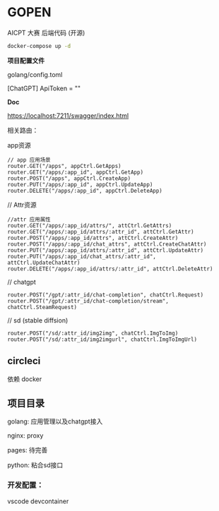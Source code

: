 # GOPEN

AICPT 大赛 后端代码 (开源)

```bash
docker-compose up -d
```

**项目配置文件**

golang/config.toml

[ChatGPT]
ApiToken = ""

**Doc**

[https://localhost:7211/swagger/index.html]()

相关路由：

app资源

```
// app 应用场景
router.GET("/apps", appCtrl.GetApps)
router.GET("/apps/:app_id", appCtrl.GetApp)
router.POST("/apps", appCtrl.CreateApp)
router.PUT("/apps/:app_id", appCtrl.UpdateApp)
router.DELETE("/apps/:app_id", appCtrl.DeleteApp)
```

// Attr资源

```
//attr 应用属性
router.GET("/apps/:app_id/attrs/", attCtrl.GetAttrs)
router.GET("/apps/:app_id/attrs/:attr_id", attCtrl.GetAttr)
router.POST("/apps/:app_id/attrs", attCtrl.CreateAttr)
router.POST("/apps/:app_id/chat_attrs", attCtrl.CreateChatAttr)
router.PUT("/apps/:app_id/attrs/:attr_id", attCtrl.UpdateAttr)
router.PUT("/apps/:app_id/chat_attrs/:attr_id", attCtrl.UpdateChatAttr)
router.DELETE("/apps/:app_id/attrs/:attr_id", attCtrl.DeleteAttr)
```

// chatgpt 

```
router.POST("/gpt/:attr_id/chat-completion", chatCtrl.Request)
router.POST("/gpt/:attr_id/chat-completion/stream", chatCtrl.SteamRequest)
```

// sd (stable diffsion)

```
router.POST("/sd/:attr_id/img2img", chatCtrl.ImgToImg)
router.POST("/sd/:attr_id/img2imgurl", chatCtrl.ImgToImgUrl)
```


## circleci

 依赖 docker

## 项目目录

golang: 应用管理以及chatgpt接入

nginx: proxy

pages: 待完善

python: 粘合sd接口

### 开发配置：

vscode  devcontainer
